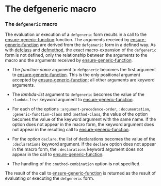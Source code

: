The defgeneric macro
====================

### The `defgeneric` macro

The evaluation or execution of a `defgeneric` form results in a call to the [ensure-generic-function](ensure-generic-function.md) function. The arguments received by [ensure-generic-function](ensure-generic-function.md) are derived from the `defgeneric` form in a defined way. As with [defclass](the-defclass-macro.md) and [defmethod](the-defmethod-macro.md), the exact macro-expansion of the `defgeneric` form is not defined, only the relationship between the arguments to the macro and the arguments received by [ensure-generic-function](ensure-generic-function.md).

-   The *function-name* argument to `defgeneric` becomes the first argument to [ensure-generic-function](ensure-generic-function.md). This is the only positional argument accepted by [ensure-generic-function](ensure-generic-function.md); all other arguments are keyword arguments.

-   The *lambda-list* argument to `defgeneric` becomes the value of the `:lambda-list` keyword argument to [ensure-generic-function](ensure-generic-function.md).

-   For each of the options `:argument-precedence-order`, `:documentation`, `:generic-function-class` and `:method-class`, the value of the option becomes the value of the keyword argument with the same name. If the option does not appear in the macro form, the keyword argument does not appear in the resulting call to [ensure-generic-function](ensure-generic-function.md).

-   For the option `declare`, the list of declarations becomes the value of the `:declarations` keyword argument. If the `declare` option does not appear in the macro form, the `:declarations` keyword argument does not appear in the call to [ensure-generic-function](ensure-generic-function.md).

-   The handling of the `:method-combination` option is not specified.

The result of the call to [ensure-generic-function](ensure-generic-function.md) is returned as the result of evaluating or executing the `defgeneric` form.
